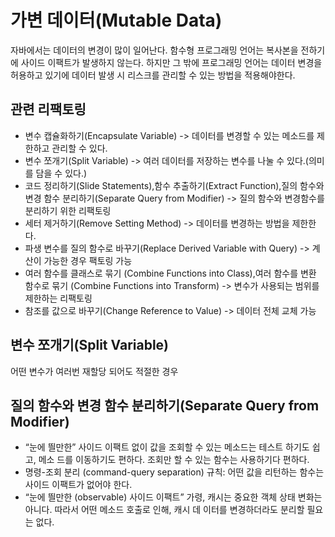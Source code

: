 # 가변 데이터(Mutable Data)

자바에서는 데이터의 변경이 많이 일어난다.
함수형 프로그래밍 언어는 복사본을 전하기에 사이드 이팩트가 발생하지 않는다.
하지만 그 밖에 프로그래밍 언어는 데이터 변경을 허용하고 있기에 데이터 발생 시 리스크를 관리할 수 있는 방법을 적용해야한다.

## 관련 리팩토링
- 변수 캡슐화하기(Encapsulate Variable) -> 데이터를 변경할 수 있는 메소드를 제한하고 관리할 수 있다.
- 변수 쪼개기(Split Variable) -> 여러 데이터를 저장하는 변수를 나눌 수 있다.(의미를 담을 수 있다.)
- 코드 정리하기(Slide Statements),함수 추출하기(Extract Function),질의 함수와 변경 함수 분리하기(Separate Query from Modifier) -> 질의 함수와 변경함수를 분리하기 위한 리팩토링
- 세터 제거하기(Remove Setting Method) -> 데이터를 변경하는 방법을 제한한다.
- 파생 변수를 질의 함수로 바꾸기(Replace Derived Variable with Query) -> 계산이 가능한 경우 팩토링 가능
- 여러 함수를 클래스로 묶기 (Combine Functions into Class),여러 함수를 변환 함수로 묶기 (Combine Functions into
Transform) -> 변수가 사용되는 범위를 제한하는 리팩토링
- 참조를 값으로 바꾸기(Change Reference to Value) -> 데이터 전체 교체 가능

## 변수 쪼개기(Split Variable)
어떤 변수가 여러번 재할당 되어도 적절한 경우

## 질의 함수와 변경 함수 분리하기(Separate Query from Modifier)
- “눈에 띌만한” 사이드 이팩트 없이 값을 조회할 수 있는 메소드는 테스트 하기도 쉽고, 메소
드를 이동하기도 편하다. 조회만 할 수 있는 함수는 사용하기다 편하다.
- 명령-조회 분리 (command-query separation) 규칙: 어떤 값을 리턴하는 함수는 사이드 이팩트가 없어야 한다.
- “눈에 띌만한 (observable) 사이드 이팩트” 가령, 캐시는 중요한 객체 상태 변화는 아니다. 따라서 어떤 메소드 호출로 인해, 캐시 데
이터를 변경하더라도 분리할 필요는 없다.
